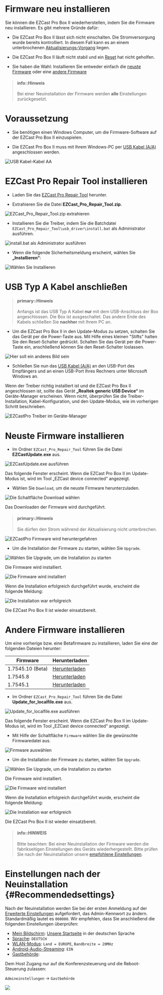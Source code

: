 # Firmware neu installieren

Sie können die EZCast Pro Box II wiederherstellen, indem Sie die Firmware neu installieren. Es gibt mehrere Gründe dafür:

* Die EZCast Pro Box II lässt sich nicht einschalten. Die Stromversorgung wurde bereits kontrolliert. In diesem Fall kann es an einem unterbrochenen [Aktualisierungs-Vorgang](firmware-upgrade.md) liegen.

* Die EZCast Pro Box II läuft nicht stabil und ein [Reset](reset.md) hat nicht geholfen.

* Sie haben die Wahl: Installieren Sie entweder einfach die [neuste Firmware](#neuste-firmware-installieren) oder eine [andere Firmware](#andere-firmware-installieren)

> #### info::Hinweis
>
> Bei einer Neuinstallation der Firmware werden **alle** Einstellungen zurückgesetzt.

# Voraussetzung

* Sie benötigen einen Windows Computer, um die Firmware-Software auf der EZCast Pro Box II einzuspielen.

* Die EZCast Pro Box II muss mit Ihrem Windows-PC per [USB Kabel (A/A)](https://www.amazon.de/deleyCON-Super-Speed-Kabel-Stecker/dp/B00WHZ746E/ref=sr_1_3?ie=UTF8&qid=1531928442&sr=8-3&keywords=usb+kabel+male+to+male) angeschlossen werden.

![USB Kabel-Kabel AA ](/images/USB-Kabel-AA.jpg)

# EZCast Pro Repair Tool installieren

* Laden Sie das [EZCast Pro Repair Tool](ftp://ftp.stueber.de/pub/doc/de/ezcastpro/EZCast_Pro_Repair_Tool.zip) herunter.

* Extrahieren Sie die Datei **EZCast_Pro_Repair_Tool.zip**.

![EZCast_Pro_Repair_Tool.zip extrahieren](/images/EZCastPro_Repair_Tool_Extract.jpg) 

* Installieren Sie die Treiber, indem Sie die Batchdatei `EZCast_Pro_Repair_Tool\usb_driver\install.bat` als Administrator ausführen.

![install.bat als Administrator ausführen](/images/EZCastPro_Upgrade_Tool_Run.As.Administrator.jpg)

* Wenn die folgende Sicherheitsmeldung erscheint, wählen Sie **„Installieren“**:

![Wählen Sie Installieren](/images/EZCastPro_Upgrade_Tool_Driver.Install.jpg)


# USB Typ A Kabel anschließen

> #### primary::Hinweis
>
> Anfangs ist das USB Typ A Kabel **nur** mit dem USB-Anschluss der Box angeschlossen. Die Box ist ausgeschaltet. Das andere Ende des Kabels schließen Sie **nachher** mit Ihrem PC an.


* Um die EZCast Pro Box II in den Update-Modus zu setzen, schalten Sie das Gerät per die Power-Taste aus. Mit Hilfe eines kleinen "Stifts" halten Sie den Reset-Schalter gedrückt. Schalten Sie das Gerät per die Power-Taste ein, anschließend können Sie den Reset-Schalter loslassen.

![Hier soll ein anderes Bild sein ](/images/ProII-Press-Reset-Button.jpg)
* Schließen Sie nun das [USB Kabel (A/A)](https://www.amazon.de/deleyCON-Super-Speed-Kabel-Stecker/dp/B00WHZ746E/ref=sr_1_3?ie=UTF8&qid=1531928442&sr=8-3&keywords=usb+kabel+male+to+male) an den USB-Port des Empfängers und an einen USB-Port Ihres Rechners unter Microsoft Windows an.

Wenn der Treiber richtig installiert ist und die EZCast Pro Box II angeschlossen ist, sollte das Gerät **„Realtek generic USB Device“** im Geräte-Manager erscheinen. Wenn nicht, überprüfen Sie die Treiber-Installation, Kabel-Konfiguration, und den Update-Modus, wie im vorherigen Schritt beschrieben.

![EZCastPro Treiber im Geräte-Manager](/images/EZCastPro_Driver.jpg)

# Neuste Firmware installieren

* Im Ordner `EZCast_Pro_Repair_Tool` führen Sie die Datei **EZCastUpdate.exe** aus.

![EZCastUpdate.exe ausführen](/images/EZCastPro_Repair_Tool_EZCastUpdate.exe.jpg)

Das folgende Fenster erscheint. Wenn die EZCast Pro Box II im Update-Modus ist, wird im Tool „EZCast device connected“ angezeigt.

* Wählen Sie `Download`, um die neuste Firmware herunterzuladen.

![Die Schaltfläche Download wählen](/images/EZCastUpdate.DeviceConnected.jpg)

Das Downloaden der Firmware wird durchgeführt.

> #### primary::Hinweis
>
> Sie dürfen den Strom während der Aktualisierung nicht unterbrechen.

![EZCastPro Firmware wird heruntergefahren](/images/EZCastUpdate.Firmware.Downloading.jpg)

* Um die Installation der Firmware zu starten, wählen Sie `Upgrade`.

![Wählen Sie Upgrade, um die Installation zu starten](/images/EZCastUpdate.Upgrade.jpg)

Die Firmware wird installiert.

![Die Firmware wird installiert](/images/EZCastUpdate.Firmware.Updating.jpg)

Wenn die Installation erfolgreich durchgeführt wurde, erscheint die folgende Meldung:

![Die Installation war erfolgreich](/images/EZCastUpdate_Upgrade.Success.jpg)

Die EZCast Pro Box II ist wieder einsatzbereit.

# Andere Firmware installieren

Um eine vorherige bzw. eine Betafirmware zu installieren, laden Sie eine der folgenden Dateien herunter:

Firmware                       | Herunterladen
------------------------- | ------------
1.7545.10 (Beta) | [Herunterladen](https://download.stueber.de/doc/de/ezcastpro/firmwares/B10/B10_1.7545.10.gz)
1.7545.8 | [Herunterladen](https://download.stueber.de/doc/de/ezcastpro/firmwares/B10/B10_1.7545.8.gz)
1.7545.1 | [Herunterladen](https://download.stueber.de/doc/de/ezcastpro/firmwares/B10/B10_1.7545.1.gz)

* Im Ordner `EZCast_Pro_Repair_Tool` führen Sie die Datei **Update_for_localfile.exe** aus.

![Update_for_localfile.exe ausführen](/images/EZCastPro_Repair_Tool_Update_for_localfile.exe.jpg)

Das folgende Fenster erscheint. Wenn die EZCast Pro Box II im Update-Modus ist, wird im Tool „EZCast device connected“ angezeigt.

* Mit Hilfe der Schaltfläche `Firmware` wählen Sie die gewünschte Firmwaredatei aus.

![Firmware auswählen](/images/EZCastUpdate.SelectFirmware.jpg)

* Um die Installation der Firmware zu starten, wählen Sie `Upgrade`.

![Wählen Sie Upgrade, um die Installation zu starten](/images/EZCastUpdate.Upgrade.jpg)

Die Firmware wird installiert.

![Die Firmware wird installiert](/images/EZCastUpdate.Firmware.localfile.Updating.jpg)

Wenn die Installation erfolgreich durchgeführt wurde, erscheint die folgende Meldung:

![Die Installation war erfolgreich](/images/EZCastUpdate_localfile.Upgrade.Success.jpg)

Die EZCast Pro Box II ist wieder einsatzbereit.

> #### info::HINWEIS
>
> Bitte beachten: Bei einer Neuinstallation der Firmware werden die fabrikseitigen Einstellungen des Geräts wiederhergestellt. Bitte prüfen Sie nach der Neuinstallation unsere [empfohlene Einstellungen](#Recommendedsettings).


# Einstellungen nach der Neuinstallation {#Recommendedsettings}

Nach der Neuinstallation werden Sie bei der ersten Anmeldung auf der [Erweiterte Einstellungen](adv.settings.md) aufgefordert, das Admin-Kennwort zu ändern. Standardmäßig lautet es `000000`. Wir empfehlen, dass Sie anschließend die folgenden Einstellungen überprüfen:

* [Mein Bildschirm](adv.settings.md#Mein-Bildschirm): [Unsere Startseite](https://download.stueber.de/doc/de/ezcastpro/EZCastProV2_StartseiteDE.png) in der deutschen Sprache
* [Sprache](adv.settings.md#Sprache): `DEUTSCH`
* [WLAN-Modus](adv.settings.md#Wifi-Channel): `Land = EUROPE`, `Bandbreite = 20MHz`
* [Android-Audio-Streaming](adv.settings.md#Android-Audio-Streaming): `EIN`
* [Gastbehörde](adv.settings.md#Host-Authority):

Dem Host Zugang nur auf die Konferenzsteuerung und die Reboot-Steuerung zulassen:

`Admineinstellungen` -> `Gastbehörde`
	
![](/images/Host_authority.jpg)

